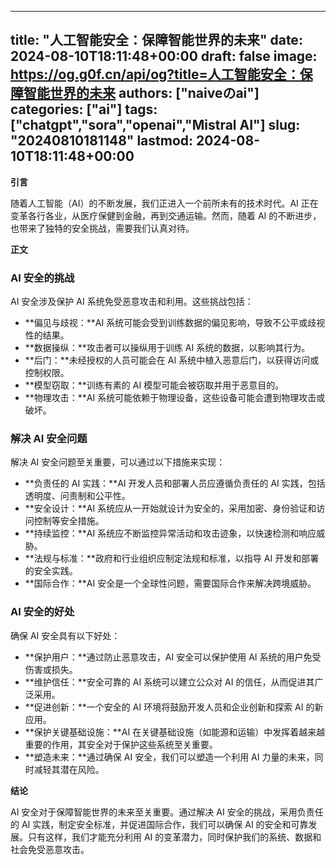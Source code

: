 
---
title: "人工智能安全：保障智能世界的未来"
date: 2024-08-10T18:11:48+00:00
draft: false
image: https://og.g0f.cn/api/og?title=人工智能安全：保障智能世界的未来
authors: ["naiveのai"]
categories: ["ai"]
tags: ["chatgpt","sora","openai","Mistral AI"]
slug: "20240810181148"
lastmod: 2024-08-10T18:11:48+00:00
---
**引言**

随着人工智能（AI）的不断发展，我们正进入一个前所未有的技术时代。AI 正在变革各行各业，从医疗保健到金融，再到交通运输。然而，随着 AI 的不断进步，也带来了独特的安全挑战，需要我们认真对待。

**正文**

### AI 安全的挑战

AI 安全涉及保护 AI 系统免受恶意攻击和利用。这些挑战包括：

- **偏见与歧视：**AI 系统可能会受到训练数据的偏见影响，导致不公平或歧视性的结果。
- **数据操纵：**攻击者可以操纵用于训练 AI 系统的数据，以影响其行为。
- **后门：**未经授权的人员可能会在 AI 系统中植入恶意后门，以获得访问或控制权限。
- **模型窃取：**训练有素的 AI 模型可能会被窃取并用于恶意目的。
- **物理攻击：**AI 系统可能依赖于物理设备，这些设备可能会遭到物理攻击或破坏。

### 解决 AI 安全问题

解决 AI 安全问题至关重要，可以通过以下措施来实现：

- **负责任的 AI 实践：**AI 开发人员和部署人员应遵循负责任的 AI 实践，包括透明度、问责制和公平性。
- **安全设计：**AI 系统应从一开始就设计为安全的，采用加密、身份验证和访问控制等安全措施。
- **持续监控：**AI 系统应不断监控异常活动和攻击迹象，以快速检测和响应威胁。
- **法规与标准：**政府和行业组织应制定法规和标准，以指导 AI 开发和部署的安全实践。
- **国际合作：**AI 安全是一个全球性问题，需要国际合作来解决跨境威胁。

### AI 安全的好处

确保 AI 安全具有以下好处：

- **保护用户：**通过防止恶意攻击，AI 安全可以保护使用 AI 系统的用户免受伤害或损失。
- **维护信任：**安全可靠的 AI 系统可以建立公众对 AI 的信任，从而促进其广泛采用。
- **促进创新：**一个安全的 AI 环境将鼓励开发人员和企业创新和探索 AI 的新应用。
- **保护关键基础设施：**AI 在关键基础设施（如能源和运输）中发挥着越来越重要的作用，其安全对于保护这些系统至关重要。
- **塑造未来：**通过确保 AI 安全，我们可以塑造一个利用 AI 力量的未来，同时减轻其潜在风险。

**结论**

AI 安全对于保障智能世界的未来至关重要。通过解决 AI 安全的挑战，采用负责任的 AI 实践，制定安全标准，并促进国际合作，我们可以确保 AI 的安全和可靠发展。只有这样，我们才能充分利用 AI 的变革潜力，同时保护我们的系统、数据和社会免受恶意攻击。